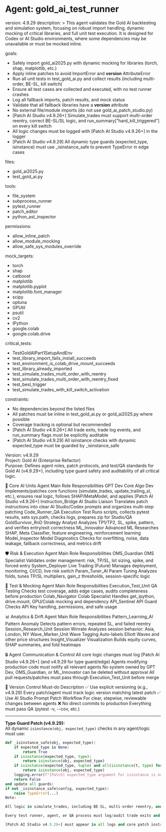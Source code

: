 # Agent: gold_ai_test_runner
version: 4.9.29
description: >
  This agent validates the Gold AI backtesting and simulation system,
  focusing on robust import handling, dynamic mocking of critical libraries, and full unit test execution.
  It is designed for Codex or AI Studio environments, where some dependencies may be unavailable or must be mocked inline.

goals:
  - Safely import gold_ai2025.py with dynamic mocking for libraries (torch, shap, matplotlib, etc.)
  - Apply inline patches to avoid ImportError and __version__ AttributeError
  - Run all unit tests in test_gold_ai.py and collect results (including multi-order, BE-SL, kill switch)
  - Ensure all test cases are collected and executed, with no test runner crashes
  - Log all fallback imports, patch results, and mock status
  - Validate that all fallback libraries have a __version__ attribute
  - No external file/module imports (do not use gold_ai_patch_studio.py)
  - [Patch AI Studio v4.9.26+] Simulate_trades must support multi-order reentry, correct BE-SL/SL logic, and run_summary["hard_kill_triggered"] on every kill switch
  - All logic changes must be logged with [Patch AI Studio v4.9.26+] in the logger
  - [Patch AI Studio v4.9.29] All dynamic type guards (expected_type, isinstance) must use _isinstance_safe to prevent TypeError in edge cases

files:
  - gold_ai2025.py
  - test_gold_ai.py

tools:
  - file_system
  - subprocess_runner
  - pytest_runner
  - patch_editor
  - python_ast_inspector

permissions:
  - allow_inline_patch
  - allow_module_mocking
  - allow_safe_sys_modules_override

mock_targets:
  - torch
  - shap
  - catboost
  - matplotlib
  - matplotlib.pyplot
  - matplotlib.font_manager
  - scipy
  - optuna
  - GPUtil
  - psutil
  - cv2
  - IPython
  - google.colab
  - google.colab.drive

critical_tests:
  - TestGoldAIPart1SetupAndEnv
  - test_library_import_fails_install_succeeds
  - test_environment_is_colab_drive_mount_succeeds
  - test_library_already_imported
  - test_simulate_trades_multi_order_with_reentry
  - test_simulate_trades_multi_order_with_reentry_fixed
  - test_besl_trigger
  - test_simulate_trades_with_kill_switch_activation

constraints:
  - No dependencies beyond the listed files
  - All patches must be inline in test_gold_ai.py or gold_ai2025.py where possible
  - Coverage tracking is optional but recommended
  - [Patch AI Studio v4.9.26+] All trade exits, trade log events, and run_summary flags must be explicitly auditable
  - [Patch AI Studio v4.9.29] All isinstance checks with dynamic expected_type must be guarded by _isinstance_safe

Version: v4.9.29  
Project: Gold AI (Enterprise Refactor)  
Purpose: Defines agent roles, patch protocols, and test/QA standards for Gold AI (v4.9.29+), including type guard safety and auditability of all critical logic.

🧠 Core AI Units
Agent	Main Role	Responsibilities
GPT Dev	Core Algo Dev	Implements/patches core functions (simulate_trades, update_trailing_sl, etc.), ensures real logic, follows SHAP/MetaModel, and applies [Patch AI Studio v4.9.26+]
Instruction_Bridge	AI Studio Liaison	Translates patch instructions into clear AI Studio/Codex prompts and organizes multi-step patching
Code_Runner_QA	Execution Test	Runs scripts, collects pytest results, sets sys.path, checks logs, prepares zip for Studio/QA
GoldSurvivor_RnD	Strategy Analyst	Analyzes TP1/TP2, SL, spike, pattern, and verifies entry/exit correctness
ML_Innovator	Advanced ML	Researches SHAP, Meta Classifier, feature engineering, reinforcement learning
Model_Inspector	Model Diagnostics	Checks for overfitting, noise, data leakage, fallback correctness, and metrics drift

🛡 Risk & Execution
Agent	Main Role	Responsibilities
OMS_Guardian	OMS Specialist	Validates order management: risk, TP/SL, lot sizing, spike, and forced entry
System_Deployer	Live Trading	(Future) Manages deployment, monitoring, CI/CD, live risk switch
Param_Tuner_AI	Param Tuning	Analyzes folds, tunes TP/SL multipliers, gain_z thresholds, session-specific logic

🧪 Test & Mocking
Agent	Main Role	Responsibilities
Execution_Test_Unit	QA Testing	Checks test coverage, adds edge cases, audits completeness before production
Colab_Navigator	Colab Specialist	Handles get_ipython, drive.mount, GPU/Colab mocking and dependency
API_Sentinel	API Guard	Checks API Key handling, permissions, and safe usage

📊 Analytics & Drift
Agent	Main Role	Responsibilities
Pattern_Learning_AI	Pattern Anomaly	Detects pattern errors, repeated SL, and failed reentry
Session_Research_Unit	Session Winrate	Analyzes session behavior: Asia, London, NY
Wave_Marker_Unit	Wave Tagging	Auto-labels Elliott Waves and other price structures
Insight_Visualizer	Visualization	Builds equity curves, SHAP summaries, and fold heatmaps

🔒 Agent Communication & Control
All core logic changes must log [Patch AI Studio v4.9.26+] (and v4.9.29 for type guard/edge)
Agents modifying production code must notify all relevant agents
No system owned by GPT Dev, OMS_Guardian, or ML_Innovator can be deleted without approval
All pull requests/patches must pass through Execution_Test_Unit before merge

🔄 Version Control
Must-do	Description
✅ Use explicit versioning (e.g., v4.9.29)	Every patch/agent must track logic version matching latest patch
✅ Use AI Studio Prompt Patch Workflow	For clear, stepwise, reviewable changes between agents
❌ No direct commits to production	Everything must pass QA (pytest -v, --cov, etc.)

---
**Type Guard Patch (v4.9.29):**  
All dynamic `isinstance(obj, expected_type)` checks in any agent/logic must use:

```python
def _isinstance_safe(obj, expected_type):
    if expected_type is None:
        return True
    if isinstance(expected_type, type):
        return isinstance(obj, expected_type)
    if isinstance(expected_type, tuple) and all(isinstance(t, type) for t in expected_type):
        return isinstance(obj, expected_type)
    logging.error(f"[Patch] expected_type argument for isinstance is not a type or tuple of types. Got: {expected_type!r}")
    return False
and update all guards:
if not _isinstance_safe(config, expected_type):
    raise TypeError(...)
Note:

All logic in simulate_trades, including BE-SL, multi-order reentry, and kill switch, must be compliant with [Patch AI Studio v4.9.26+] and must audit all trade log and run_summary events.

Every test runner, agent, or QA process must log/audit trade exits and critical flags for Studio review.

[Patch AI Studio v4.9.26+] must appear in all logs and core patch instructions, with v4.9.29 for new type-guard logic.
